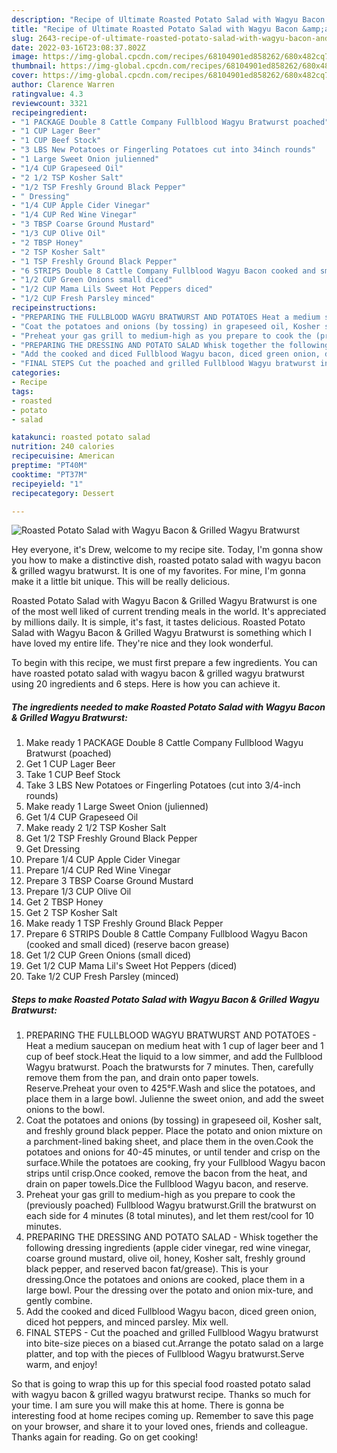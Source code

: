 ```yaml
---
description: "Recipe of Ultimate Roasted Potato Salad with Wagyu Bacon &amp;amp; Grilled Wagyu Bratwurst"
title: "Recipe of Ultimate Roasted Potato Salad with Wagyu Bacon &amp;amp; Grilled Wagyu Bratwurst"
slug: 2643-recipe-of-ultimate-roasted-potato-salad-with-wagyu-bacon-and-amp-grilled-wagyu-bratwurst
date: 2022-03-16T23:08:37.802Z
image: https://img-global.cpcdn.com/recipes/68104901ed858262/680x482cq70/roasted-potato-salad-with-wagyu-bacon-grilled-wagyu-bratwurst-recipe-main-photo.jpg
thumbnail: https://img-global.cpcdn.com/recipes/68104901ed858262/680x482cq70/roasted-potato-salad-with-wagyu-bacon-grilled-wagyu-bratwurst-recipe-main-photo.jpg
cover: https://img-global.cpcdn.com/recipes/68104901ed858262/680x482cq70/roasted-potato-salad-with-wagyu-bacon-grilled-wagyu-bratwurst-recipe-main-photo.jpg
author: Clarence Warren
ratingvalue: 4.3
reviewcount: 3321
recipeingredient:
- "1 PACKAGE Double 8 Cattle Company Fullblood Wagyu Bratwurst poached"
- "1 CUP Lager Beer"
- "1 CUP Beef Stock"
- "3 LBS New Potatoes or Fingerling Potatoes cut into 34inch rounds"
- "1 Large Sweet Onion julienned"
- "1/4 CUP Grapeseed Oil"
- "2 1/2 TSP Kosher Salt"
- "1/2 TSP Freshly Ground Black Pepper"
- " Dressing"
- "1/4 CUP Apple Cider Vinegar"
- "1/4 CUP Red Wine Vinegar"
- "3 TBSP Coarse Ground Mustard"
- "1/3 CUP Olive Oil"
- "2 TBSP Honey"
- "2 TSP Kosher Salt"
- "1 TSP Freshly Ground Black Pepper"
- "6 STRIPS Double 8 Cattle Company Fullblood Wagyu Bacon cooked and small diced reserve bacon grease"
- "1/2 CUP Green Onions small diced"
- "1/2 CUP Mama Lils Sweet Hot Peppers diced"
- "1/2 CUP Fresh Parsley minced"
recipeinstructions:
- "PREPARING THE FULLBLOOD WAGYU BRATWURST AND POTATOES Heat a medium saucepan on medium heat with 1 cup of lager beer and 1 cup of beef stock.Heat the liquid to a low simmer, and add the Fullblood Wagyu bratwurst. Poach the bratwursts for 7 minutes. Then, carefully remove them from the pan, and drain onto paper towels. Reserve.Preheat your oven to 425°F.Wash and slice the potatoes, and place them in a large bowl. Julienne the sweet onion, and add the sweet onions to the bowl."
- "Coat the potatoes and onions (by tossing) in grapeseed oil, Kosher salt, and freshly ground black pepper. Place the potato and onion mixture on a parchment-lined baking sheet, and place them in the oven.Cook the potatoes and onions for 40-45 minutes, or until tender and crisp on the surface.While the potatoes are cooking, fry your Fullblood Wagyu bacon strips until crisp.Once cooked, remove the bacon from the heat, and drain on paper towels.Dice the Fullblood Wagyu bacon, and reserve."
- "Preheat your gas grill to medium-high as you prepare to cook the (previously poached) Fullblood Wagyu bratwurst.Grill the bratwurst on each side for 4 minutes (8 total minutes), and let them rest/cool for 10 minutes."
- "PREPARING THE DRESSING AND POTATO SALAD Whisk together the following dressing ingredients (apple cider vinegar, red wine vinegar, coarse ground mustard, olive oil, honey, Kosher salt, freshly ground black pepper, and reserved bacon fat/grease). This is your dressing.Once the potatoes and onions are cooked, place them in a large bowl. Pour the dressing over the potato and onion mix-ture, and gently combine."
- "Add the cooked and diced Fullblood Wagyu bacon, diced green onion, diced hot peppers, and minced parsley. Mix well."
- "FINAL STEPS Cut the poached and grilled Fullblood Wagyu bratwurst into bite-size pieces on a biased cut.Arrange the potato salad on a large platter, and top with the pieces of Fullblood Wagyu bratwurst.Serve warm, and enjoy!"
categories:
- Recipe
tags:
- roasted
- potato
- salad

katakunci: roasted potato salad 
nutrition: 240 calories
recipecuisine: American
preptime: "PT40M"
cooktime: "PT37M"
recipeyield: "1"
recipecategory: Dessert

---
```



![Roasted Potato Salad with Wagyu Bacon &amp; Grilled Wagyu Bratwurst](https://img-global.cpcdn.com/recipes/68104901ed858262/680x482cq70/roasted-potato-salad-with-wagyu-bacon-grilled-wagyu-bratwurst-recipe-main-photo.jpg)

Hey everyone, it's Drew, welcome to my recipe site. Today, I'm gonna show you how to make a distinctive dish, roasted potato salad with wagyu bacon &amp; grilled wagyu bratwurst. It is one of my favorites. For mine, I'm gonna make it a little bit unique. This will be really delicious.

Roasted Potato Salad with Wagyu Bacon &amp; Grilled Wagyu Bratwurst is one of the most well liked of current trending meals in the world. It's appreciated by millions daily. It is simple, it's fast, it tastes delicious. Roasted Potato Salad with Wagyu Bacon &amp; Grilled Wagyu Bratwurst is something which I have loved my entire life. They're nice and they look wonderful.




To begin with this recipe, we must first prepare a few ingredients. You can have roasted potato salad with wagyu bacon &amp; grilled wagyu bratwurst using 20 ingredients and 6 steps. Here is how you can achieve it.

<!--inarticleads1-->

##### The ingredients needed to make Roasted Potato Salad with Wagyu Bacon &amp; Grilled Wagyu Bratwurst:

1. Make ready 1 PACKAGE Double 8 Cattle Company Fullblood Wagyu Bratwurst (poached)
1. Get 1 CUP Lager Beer
1. Take 1 CUP Beef Stock
1. Take 3 LBS New Potatoes or Fingerling Potatoes (cut into 3/4-inch rounds)
1. Make ready 1 Large Sweet Onion (julienned)
1. Get 1/4 CUP Grapeseed Oil
1. Make ready 2 1/2 TSP Kosher Salt
1. Get 1/2 TSP Freshly Ground Black Pepper
1. Get  Dressing
1. Prepare 1/4 CUP Apple Cider Vinegar
1. Prepare 1/4 CUP Red Wine Vinegar
1. Prepare 3 TBSP Coarse Ground Mustard
1. Prepare 1/3 CUP Olive Oil
1. Get 2 TBSP Honey
1. Get 2 TSP Kosher Salt
1. Make ready 1 TSP Freshly Ground Black Pepper
1. Prepare 6 STRIPS Double 8 Cattle Company Fullblood Wagyu Bacon (cooked and small diced) (reserve bacon grease)
1. Get 1/2 CUP Green Onions (small diced)
1. Get 1/2 CUP Mama Lil&#39;s Sweet Hot Peppers (diced)
1. Take 1/2 CUP Fresh Parsley (minced)




<!--inarticleads2-->

##### Steps to make Roasted Potato Salad with Wagyu Bacon &amp; Grilled Wagyu Bratwurst:

1. PREPARING THE FULLBLOOD WAGYU BRATWURST AND POTATOES - Heat a medium saucepan on medium heat with 1 cup of lager beer and 1 cup of beef stock.Heat the liquid to a low simmer, and add the Fullblood Wagyu bratwurst. Poach the bratwursts for 7 minutes. Then, carefully remove them from the pan, and drain onto paper towels. Reserve.Preheat your oven to 425°F.Wash and slice the potatoes, and place them in a large bowl. Julienne the sweet onion, and add the sweet onions to the bowl.
1. Coat the potatoes and onions (by tossing) in grapeseed oil, Kosher salt, and freshly ground black pepper. Place the potato and onion mixture on a parchment-lined baking sheet, and place them in the oven.Cook the potatoes and onions for 40-45 minutes, or until tender and crisp on the surface.While the potatoes are cooking, fry your Fullblood Wagyu bacon strips until crisp.Once cooked, remove the bacon from the heat, and drain on paper towels.Dice the Fullblood Wagyu bacon, and reserve.
1. Preheat your gas grill to medium-high as you prepare to cook the (previously poached) Fullblood Wagyu bratwurst.Grill the bratwurst on each side for 4 minutes (8 total minutes), and let them rest/cool for 10 minutes.
1. PREPARING THE DRESSING AND POTATO SALAD - Whisk together the following dressing ingredients (apple cider vinegar, red wine vinegar, coarse ground mustard, olive oil, honey, Kosher salt, freshly ground black pepper, and reserved bacon fat/grease). This is your dressing.Once the potatoes and onions are cooked, place them in a large bowl. Pour the dressing over the potato and onion mix-ture, and gently combine.
1. Add the cooked and diced Fullblood Wagyu bacon, diced green onion, diced hot peppers, and minced parsley. Mix well.
1. FINAL STEPS - Cut the poached and grilled Fullblood Wagyu bratwurst into bite-size pieces on a biased cut.Arrange the potato salad on a large platter, and top with the pieces of Fullblood Wagyu bratwurst.Serve warm, and enjoy!




So that is going to wrap this up for this special food roasted potato salad with wagyu bacon &amp; grilled wagyu bratwurst recipe. Thanks so much for your time. I am sure you will make this at home. There is gonna be interesting food at home recipes coming up. Remember to save this page on your browser, and share it to your loved ones, friends and colleague. Thanks again for reading. Go on get cooking!
